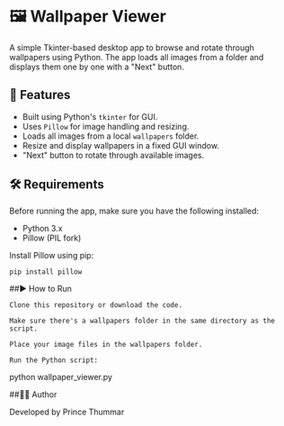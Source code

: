 # 🖼️ Wallpaper Viewer

A simple Tkinter-based desktop app to browse and rotate through wallpapers using Python. The app loads all images from a folder and displays them one by one with a "Next" button.

## 📌 Features

- Built using Python's `tkinter` for GUI.
- Uses `Pillow` for image handling and resizing.
- Loads all images from a local `wallpapers` folder.
- Resize and display wallpapers in a fixed GUI window.
- "Next" button to rotate through available images.

## 🛠️ Requirements

Before running the app, make sure you have the following installed:

- Python 3.x
- Pillow (PIL fork)

Install Pillow using pip:

```bash
pip install pillow
```

##▶️ How to Run

    Clone this repository or download the code.

    Make sure there's a wallpapers folder in the same directory as the script.

    Place your image files in the wallpapers folder.

    Run the Python script:

python wallpaper_viewer.py

##🧑‍💻 Author

Developed by Prince Thummar
